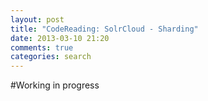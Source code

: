 ```yaml
---
layout: post
title: "CodeReading: SolrCloud - Sharding"
date: 2013-03-10 21:20
comments: true
categories: search 
---
```


#Working in progress
